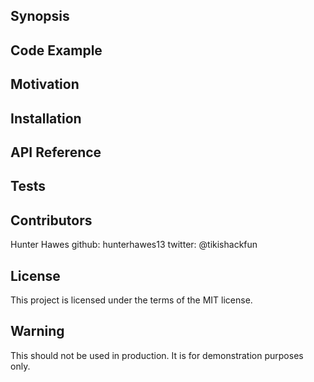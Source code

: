 ## Synopsis

<!---At the top of the file there should be a short introduction and/ or overview that explains **what** the project is. This description should match descriptions added for package managers (Gemspec, package.json, etc.)-->

## Code Example

<!---Show what the library does as concisely as possible, developers should be able to figure out **how** your project solves their problem by looking at the code example. Make sure the API you are showing off is obvious, and that your code is short and concise.-->

## Motivation

<!---A short description of the motivation behind the creation and maintenance of the project. This should explain **why** the project exists.-->

## Installation

<!---Provide code examples and explanations of how to get the project.-->

## API Reference

<!---Depending on the size of the project, if it is small and simple enough the reference docs can be added to the README. For medium size to larger projects it is important to at least provide a link to where the API reference docs live.-->

## Tests

<!---Describe and show how to run the tests with code examples.-->

## Contributors

Hunter Hawes
github: hunterhawes13
twitter: @tikishackfun

## License

This project is licensed under the terms of the MIT license.

## Warning

This should not be used in production. It is for demonstration purposes only.
